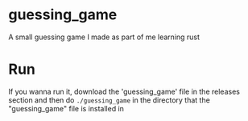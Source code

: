 # guessing_game
A small guessing game I made as part of me learning rust

# Run
If you wanna run it, download the 'guessing_game' file in the releases section and then do ``./guessing_game`` in the directory that the "guessing_game" file is installed in
